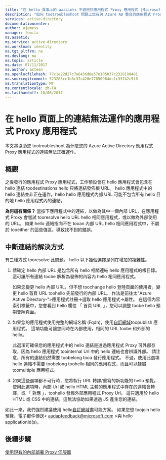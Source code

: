 ```yaml
---
title: "在 hello 頁面上的 aaaLinks 不適用於應用程式 Proxy 應用程式 |Microsoft 文件"
description: "如何 tootroubleshoot 問題上您有與 Azure AD 整合的應用程式 Proxy 應用程式中斷連結"
services: active-directory
documentationcenter: 
author: ajamess
manager: femila
ms.assetid: 
ms.service: active-directory
ms.workload: identity
ms.tgt_pltfrm: na
ms.devlang: na
ms.topic: article
ms.date: 07/11/2017
ms.author: asteen
ms.openlocfilehash: 77c1e22d27c7a6436d8e57e105037c2328180481
ms.sourcegitcommit: 523283cc1b3c37c428e77850964dc1c33742c5f0
ms.translationtype: MT
ms.contentlocale: zh-TW
ms.lasthandoff: 10/06/2017
---
```

# <a name="links-on-hello-page-dont-work-for-an-application-proxy-application"></a>在 hello 頁面上的連結無法運作的應用程式 Proxy 應用程式

本文將協助您 tootroubleshoot 為什麼您的 Azure Active Directory 應用程式 Proxy 應用程式的連結無法正確運作。

## <a name="overview"></a>概觀 
之後發行的應用程式 Proxy 應用程式，工作預設會在 hello 應用程式會包含在 hello 連結 toodestinations hello 只將連結發佈根 URL。 hello 應用程式中的 hello 連結並非正在運作，hello hello 應用程式內部 URL 可能不包含所有 hello 目的地 hello 應用程式內的連結。

**為何這有關係？** 當按下應用程式中的連結，以做為其中一個內部 URL，在應用程式 Proxy 會嘗試 tooresolve hello URL hello 相同應用程式，或以做為外部使用的 URL。 如果 hello 連結指向不在 tooan 內部 URL hello 相同應用程式中，不屬於 tooeither 的這些值區，導致找不到的錯誤。

## <a name="ways-you-can-resolve-broken-links"></a>中斷連結的解決方式

有三種方式 tooresolve 此問題。 hello 以下幾個選擇是列在增加的複雜性。

1.  請確定 hello 內部 URL 是包含所有 hello 相關連結 hello 應用程式的根目錄。 這可讓所有連結 toobe 解析為發佈的內容內 hello 相同應用程式。

    如果您變更 hello 內部 URL，但不想 toochange hello 登陸頁面的使用者，變更 hello 首頁 URL toohello 先前發行的內部 URL。 作法是前往太"Azure Active Directory-"&gt;應用程式註冊-&gt;選取 hello 應用程式-&gt;屬性。 在這個內容索引標籤中，您會看到 hello 欄位 「 首頁 URL 」，您可以調整 toobe hello 預期登陸頁面。

2.  如果您的應用程式使用完整的網域名稱 (Fqdn)，使用[自訂網域](https://docs.microsoft.com/azure/active-directory/active-directory-application-proxy-custom-domains)toopublish 應用程式。 這項功能可讓您同時在內部使用，相同的 URL toobe 和外部的 hello。

    此選項可確保您的應用程式中的 hello 連結是透過應用程式 Proxy 可外部存取，因為 hello 應用程式 toointernal Url 中的 hello 連結也會辨識外部。 請注意，所有的連結仍然需要 toobelong tooa 發行應用程式。 不過，使用此選項 hello 連結不需要 toobelong toohello 相同的應用程式，而且可以隸屬 toomultiple 應用程式。

3.  如果這些選項都不可行時，您將執行 URL 轉譯/重寫的新功能的 hello 預覽。 使用此選項時，內部 Url 或 hello HTML 主體的應用程式中存在的連結會轉譯，或 「 對應 」，toohello 發佈外部應用程式 Proxy Url。 這只適用於 hello HTML 或 CSS 中的連結，這無法協助如果透過 JS 產生您的連結。 

如此一來，我們強烈建議使用 hello[自訂網域](https://docs.microsoft.com/azure/active-directory/active-directory-application-proxy-custom-domains)盡可能方案。 如果您想 toojoin hello 預覽，電子郵件傳送< aadapfeedback@microsoft.com >與 hello applicationId(s)。

## <a name="next-steps"></a>後續步驟
[使用現有的內部部署 Proxy 伺服器](application-proxy-working-with-proxy-servers.md)

